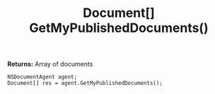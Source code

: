 ﻿---
uid: crmscript_ref_NSDocumentAgent_GetMyPublishedDocuments
title: Document[] GetMyPublishedDocuments()
intellisense: NSDocumentAgent.GetMyPublishedDocuments
keywords: NSDocumentAgent, GetMyPublishedDocuments
so.topic: reference
---




**Returns:** Array of documents

```crmscript
NSDocumentAgent agent;
Document[] res = agent.GetMyPublishedDocuments();
```

